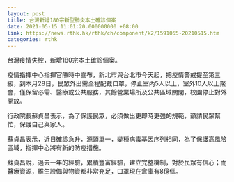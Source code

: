 ```yaml
---
layout: post
title: 台灣新增180宗新型肺炎本土確診個案
date: 2021-05-15 11:01:20.000000000 +08:00
link: https://news.rthk.hk/rthk/ch/component/k2/1591055-20210515.htm
categories: rthk
---
```


台灣疫情失控，新增180宗本土確診個案。

疫情指揮中心指揮官陳時中宣布，新北市與台北市今天起，把疫情警戒提至第三級，到本月28日，民眾外出需全程配戴口罩，停止室內5人以上，室外10人以上聚會，僅保留必需、醫療或公共服務，其餘營業場所及公共區域關閉，校園停止對外開放。

行政院長蘇貞昌表示，為了保護民眾，必須做出更即時更強的規範，籲請民眾幫忙，保護自己與家人。

蘇貞昌表示，近日確診急升，源頭單一，變種病毒基因序列相同，為了保護高風險區域，指揮中心將有新的防疫措施。

蘇貞昌說，過去一年的經驗，累積豐富經驗，建立完整機制，對於民眾有信心；而醫療資源，維生設備與物資都非常充足，口罩現在倉庫有8億個。
